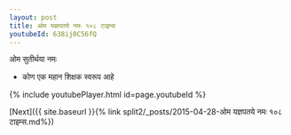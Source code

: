 ```yaml
---
layout: post
title: ओम यज्ञपतये नमः १०८ टाइम्स
youtubeId: 638ij0C56fQ
---
```

 
 
 ओम सुतीर्थया नमः  
 
 -  कोण एक महान शिक्षक स्वरूप आहे 
 
  
 
  
 
 
 
 
 
 


{% include youtubePlayer.html id=page.youtubeId %}
 
[Next]({{ site.baseurl }}{% link  split2/_posts/2015-04-28-ओम यज्ञपतये नमः १०८ टाइम्स.md%})
 
